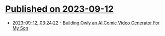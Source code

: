 # [Published on 2023-09-12](index.md)

* [2023-09-12, 03:24:22](https://lobste.rs/s/obfrds/building_owly_ai_comic_video_generator) - [Building Owly an AI Comic Video Generator For My Son](https://towardsdatascience.com/building-owly-an-ai-comic-story-generator-for-my-son-c99fb695d83b)
